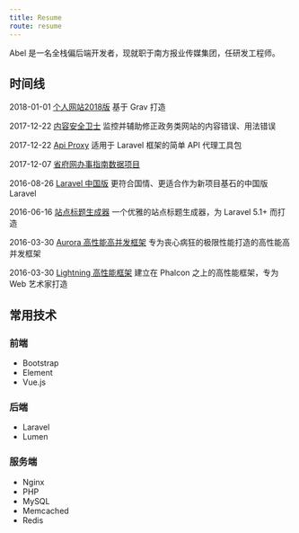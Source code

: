 ```yaml
---
title: Resume
route: resume
---
```


Abel 是一名全栈偏后端开发者，现就职于南方报业传媒集团，任研发工程师。

## 时间线

2018-01-01 [个人网站2018版](../blog/website-v2018) <span class="desc">基于 Grav 打造</span>

2017-12-22 [内容安全卫士](../blog/content-guard) <span class="desc">监控并辅助修正政务类网站的内容错误、用法错误</span>

2017-12-22 [Api Proxy](../blog/api-proxy) <span class="desc">适用于 Laravel 框架的简单 API 代理工具包</span>

2017-12-07 [省府网办事指南数据项目](../blog/guide-data)

2016-08-26 [Laravel 中国版](../blog/laravel4china) <span class="desc">更符合国情、更适合作为新项目基石的中国版 Laravel</span>

2016-06-16 [站点标题生成器](../blog/titles) <span class="desc">一个优雅的站点标题生成器，为 Laravel 5.1+ 而打造</span>

2016-03-30 [Aurora 高性能高并发框架](../blog/aurora) <span class="desc">专为丧心病狂的极限性能打造的高性能高并发框架</span>

2016-03-30 [Lightning 高性能框架](../blog/lightning) <span class="desc">建立在 Phalcon 之上的高性能框架，专为 Web 艺术家打造</span>

## 常用技术

### 前端

- Bootstrap
- Element
- Vue.js

### 后端

- Laravel
- Lumen

### 服务端

- Nginx
- PHP
- MySQL
- Memcached
- Redis
